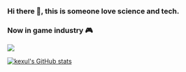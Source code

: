 ### Hi there 👋, this is someone love science and tech. 
### Now in game industry 🎮

![](https://komarev.com/ghpvc/?username=kexul)

[![kexul's GitHub stats](https://github-readme-stats.vercel.app/api?username=kexul)](https://github.com/kexul/github-readme-stats)





